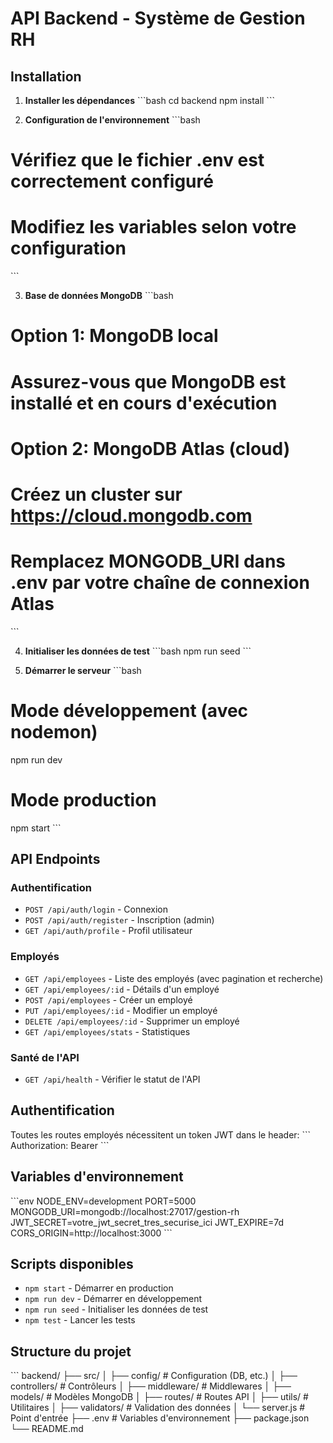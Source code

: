 # API Backend - Système de Gestion RH

## Installation

1. **Installer les dépendances**
\`\`\`bash
cd backend
npm install
\`\`\`

2. **Configuration de l'environnement**
\`\`\`bash
# Vérifiez que le fichier .env est correctement configuré
# Modifiez les variables selon votre configuration
\`\`\`

3. **Base de données MongoDB**
\`\`\`bash
# Option 1: MongoDB local
# Assurez-vous que MongoDB est installé et en cours d'exécution

# Option 2: MongoDB Atlas (cloud)
# Créez un cluster sur https://cloud.mongodb.com
# Remplacez MONGODB_URI dans .env par votre chaîne de connexion Atlas
\`\`\`

4. **Initialiser les données de test**
\`\`\`bash
npm run seed
\`\`\`

5. **Démarrer le serveur**
\`\`\`bash
# Mode développement (avec nodemon)
npm run dev

# Mode production
npm start
\`\`\`

## API Endpoints

### Authentification
- `POST /api/auth/login` - Connexion
- `POST /api/auth/register` - Inscription (admin)
- `GET /api/auth/profile` - Profil utilisateur

### Employés
- `GET /api/employees` - Liste des employés (avec pagination et recherche)
- `GET /api/employees/:id` - Détails d'un employé
- `POST /api/employees` - Créer un employé
- `PUT /api/employees/:id` - Modifier un employé
- `DELETE /api/employees/:id` - Supprimer un employé
- `GET /api/employees/stats` - Statistiques

### Santé de l'API
- `GET /api/health` - Vérifier le statut de l'API

## Authentification

Toutes les routes employés nécessitent un token JWT dans le header:
\`\`\`
Authorization: Bearer <token>
\`\`\`

## Variables d'environnement

\`\`\`env
NODE_ENV=development
PORT=5000
MONGODB_URI=mongodb://localhost:27017/gestion-rh
JWT_SECRET=votre_jwt_secret_tres_securise_ici
JWT_EXPIRE=7d
CORS_ORIGIN=http://localhost:3000
\`\`\`

## Scripts disponibles

- `npm start` - Démarrer en production
- `npm run dev` - Démarrer en développement
- `npm run seed` - Initialiser les données de test
- `npm test` - Lancer les tests

## Structure du projet

\`\`\`
backend/
├── src/
│   ├── config/          # Configuration (DB, etc.)
│   ├── controllers/     # Contrôleurs
│   ├── middleware/      # Middlewares
│   ├── models/          # Modèles MongoDB
│   ├── routes/          # Routes API
│   ├── utils/           # Utilitaires
│   ├── validators/      # Validation des données
│   └── server.js        # Point d'entrée
├── .env                 # Variables d'environnement
├── package.json
└── README.md
